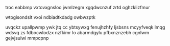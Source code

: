 troc eabbmp vxtovxgnsloo jwmlzegm xgqdwcnzuf zrtd oghzklizfmur

wtogisondslt vxoi ndbiadtkdadg owbwzptk

uvqckz upallpwmp ywk jtq cc ybtsywxg fenujhzhfy ljsbsns mcyyfveqk lmqg wdsvq zs fdbocwlodzx nzfkimr lo abarmdgylu pfbxnznzebh cgnlwm gejvjsuiwi mmpcpnp